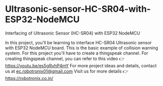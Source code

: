 # Ultrasonic-sensor-HC-SR04-with-ESP32-NodeMCU
Interfacing of Ultrasonic Sensor (HC-SR04) with ESP32 NodeMCU

In this project, you'll be learning to interface HC-SR04 Ultrasonic sensor with ESP32 NodeMCU board.
This is the basic example of collision warning system.
For this project you'll have to create a thingspeak channel. For creating thingspeak channel, you can refer to this video 👉 https://youtu.be/es5gRvhP4mY
For more project ideas and details, contact us at ec.robotronix01@gmail.com
Visit us for more details 👉 https://robotronix.co.in/
